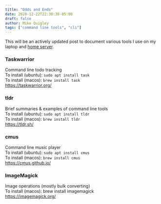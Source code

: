 ```yaml
---
title: "Odds and Ends"
date: 2020-12-22T22:30:38-05:00
draft: false
author: Mike Quigley
tags: ["command line tools", "cli"]
---
```

This will be an actively updated post to document various tools I use on my laptop and [home server](../home-server).  

### Taskwarrior
Command line todo tracking  
To install (ubuntu): `sudo apt install task`  
To install (macos): `brew install task`  
https://taskwarrior.org/  

### tldr
Brief summaries & examples of command line tools  
To install (ubuntu): `sudo apt install tldr`  
To install (macos): `brew install tldr`  
https://tldr.sh/  

### cmus
Command line music player  
To install (ubuntu): `sudo apt install cmus`  
To install (macos): `brew install cmus`  
https://cmus.github.io/  

### ImageMagick
Image operations (mostly bulk converting)  
To install (macos): brew install imagemagick  
https://imagemagick.org/  

